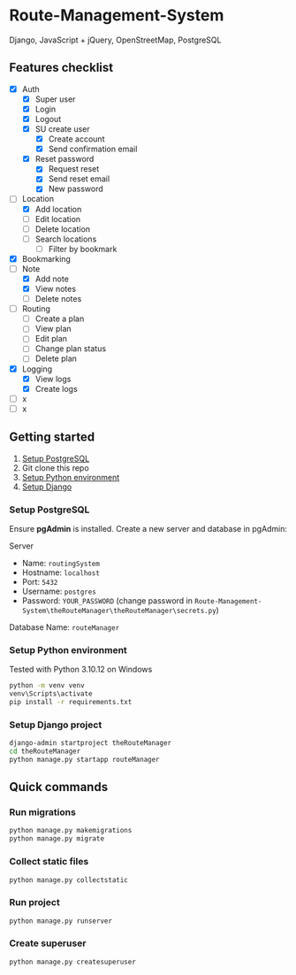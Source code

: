 # Route-Management-System

Django, JavaScript + jQuery, OpenStreetMap, PostgreSQL

## Features checklist

- [x] Auth
  - [x] Super user
  - [x] Login
  - [x] Logout
  - [x] SU create user
    - [x] Create account
    - [x] Send confirmation email
  - [x] Reset password
    - [x] Request reset
    - [x] Send reset email
    - [x] New password
- [ ] Location
  - [x] Add location
  - [ ] Edit location
  - [ ] Delete location
  - [ ] Search locations
    - [ ] Filter by bookmark
- [x] Bookmarking
- [ ] Note
  - [x] Add note
  - [x] View notes
  - [ ] Delete notes
- [ ] Routing
  - [ ] Create a plan
  - [ ] View plan
  - [ ] Edit plan
  - [ ] Change plan status
  - [ ] Delete plan
- [x] Logging
  - [x] View logs
  - [x] Create logs
- [ ] x
- [ ] x

## Getting started

1. [Setup PostgreSQL](#setup-postgresql)
2. Git clone this repo
3. [Setup Python environment](#setup-python-environment)
4. [Setup Django](#setup-django-project)

### Setup PostgreSQL

Ensure **pgAdmin** is installed. Create a new server and database in pgAdmin:

Server

- Name: `routingSystem`
- Hostname: `localhost`
- Port: `5432`
- Username: `postgres`
- Password: `YOUR_PASSWORD` (change password in `Route-Management-System\theRouteManager\theRouteManager\secrets.py`)

Database Name: `routeManager`

### Setup Python environment

Tested with Python 3.10.12 on Windows

```cmd
python -m venv venv
venv\Scripts\activate
pip install -r requirements.txt
```

### Setup Django project

```cmd
django-admin startproject theRouteManager   
cd theRouteManager
python manage.py startapp routeManager
```

## Quick commands

### Run migrations

```cmd
python manage.py makemigrations
python manage.py migrate
```

### Collect static files

```cmd
python manage.py collectstatic
```

### Run project

```cmd
python manage.py runserver
```

### Create superuser

```cmd
python manage.py createsuperuser
```
